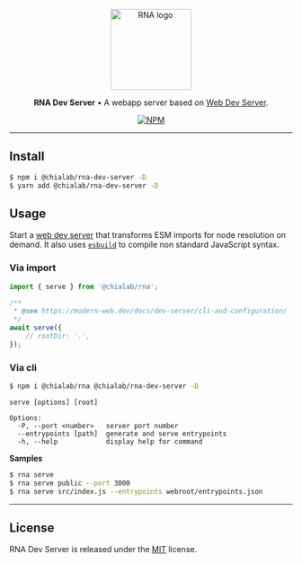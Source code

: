 <p align="center">
    <a href="https://www.chialab.io/p/rna">
        <img alt="RNA logo" width="144" height="144" src="https://raw.githack.com/chialab/rna/main/logo.svg" />
    </a>
</p>

<p align="center">
    <strong>RNA Dev Server</strong> • A webapp server based on <a href="https://modern-web.dev/docs/dev-server/overview/">Web Dev Server</a>.
</p>

<p align="center">
    <a href="https://www.npmjs.com/package/@chialab/rna-dev-server"><img alt="NPM" src="https://img.shields.io/npm/v/@chialab/rna-dev-server.svg?style=flat-square"></a>
</p>

---

## Install

```sh
$ npm i @chialab/rna-dev-server -D
$ yarn add @chialab/rna-dev-server -D
```

## Usage

Start a [web dev server](https://modern-web.dev/docs/dev-server/overview/) that transforms ESM imports for node resolution on demand. It also uses [`esbuild`](https://esbuild.github.io/) to compile non standard JavaScript syntax.

### Via import

```js
import { serve } from '@chialab/rna';

/**
 * @see https://modern-web.dev/docs/dev-server/cli-and-configuration/
 */
await serve({
    // rootDir: '.',
});
```

### Via cli

```sh
$ npm i @chialab/rna @chialab/rna-dev-server -D
```

```
serve [options] [root]

Options:
  -P, --port <number>   server port number
  --entrypoints [path]  generate and serve entrypoints
  -h, --help            display help for command
```

**Samples**

```sh
$ rna serve
$ rna serve public --port 3000
$ rna serve src/index.js --entrypoints webroot/entrypoints.json
```

---

## License

RNA Dev Server is released under the [MIT](https://github.com/chialab/rna/blob/master/packages/rna-dev-server/LICENSE) license.
